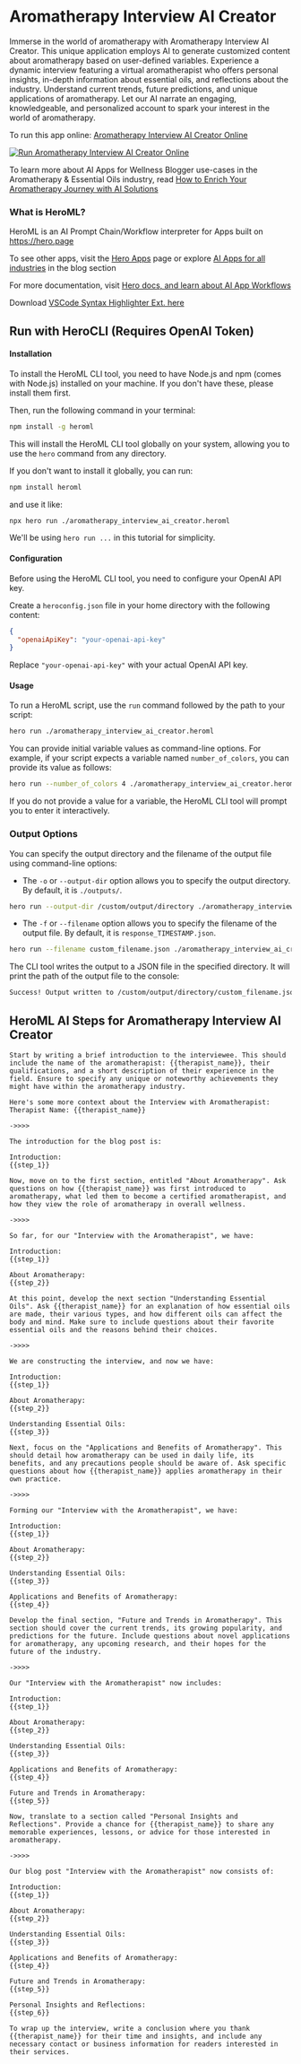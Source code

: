 # Aromatherapy Interview AI Creator

Immerse in the world of aromatherapy with Aromatherapy Interview AI Creator. This unique application employs AI to generate customized content about aromatherapy based on user-defined variables. Experience a dynamic interview featuring a virtual aromatherapist who offers personal insights, in-depth information about essential oils, and reflections about the industry. Understand current trends, future predictions, and unique applications of aromatherapy. Let our AI narrate an engaging, knowledgeable, and personalized account to spark your interest in the world of aromatherapy.

To run this app online: [Aromatherapy Interview AI Creator Online](https://hero.page/app/aromatherapy-interview-ai-creator-ai-generated-aromatherapist-insights/XVSYDb5UGnOvEu27MF5G)

[![Run Aromatherapy Interview AI Creator Online](/assets/run.svg)](https://hero.page/app/aromatherapy-interview-ai-creator-ai-generated-aromatherapist-insights/XVSYDb5UGnOvEu27MF5G)

To learn more about AI Apps for Wellness Blogger use-cases in the Aromatherapy & Essential Oils industry, read [How to Enrich Your Aromatherapy Journey with AI Solutions](https://hero.page/blog/ai/aromatherapy-and-essential-oils/how-to-enrich-your-aromatherapy-journey-with-ai-solutions/170730)

### What is HeroML?
HeroML is an AI Prompt Chain/Workflow interpreter for Apps built on https://hero.page 

To see other apps, visit the [Hero Apps](https://hero.page/apps) page or explore [AI Apps for all industries](https://hero.page/blog) in the blog section

For more documentation, visit [Hero docs, and learn about AI App Workflows](https://hero.page/tutorials/introduction-to-heroml)

Download [VSCode Syntax Highlighter Ext. here](https://marketplace.visualstudio.com/items?itemName=hero-page.heroml)

## Run with HeroCLI (Requires OpenAI Token)

#### Installation

To install the HeroML CLI tool, you need to have Node.js and npm (comes with Node.js) installed on your machine. If you don't have these, please install them first. 

Then, run the following command in your terminal:

```bash
npm install -g heroml
```

This will install the HeroML CLI tool globally on your system, allowing you to use the `hero` command from any directory.

If you don't want to install it globally, you can run:

```bash
npm install heroml
```

and use it like:

```bash
npx hero run ./aromatherapy_interview_ai_creator.heroml
```

We'll be using `hero run ...` in this tutorial for simplicity.

#### Configuration

Before using the HeroML CLI tool, you need to configure your OpenAI API key. 

Create a `heroconfig.json` file in your home directory with the following content:

```json
{
  "openaiApiKey": "your-openai-api-key"
}
```

Replace `"your-openai-api-key"` with your actual OpenAI API key.

#### Usage

To run a HeroML script, use the `run` command followed by the path to your script:

```bash
hero run ./aromatherapy_interview_ai_creator.heroml
```

You can provide initial variable values as command-line options. For example, if your script expects a variable named `number_of_colors`, you can provide its value as follows:

```bash
hero run --number_of_colors 4 ./aromatherapy_interview_ai_creator.heroml
```

If you do not provide a value for a variable, the HeroML CLI tool will prompt you to enter it interactively.

### Output Options

You can specify the output directory and the filename of the output file using command-line options:

- The `-o` or `--output-dir` option allows you to specify the output directory. By default, it is `./outputs/`.

```bash
hero run --output-dir /custom/output/directory ./aromatherapy_interview_ai_creator.heroml
```

- The `-f` or `--filename` option allows you to specify the filename of the output file. By default, it is `response_TIMESTAMP.json`.

```bash
hero run --filename custom_filename.json ./aromatherapy_interview_ai_creator.heroml
```

The CLI tool writes the output to a JSON file in the specified directory. It will print the path of the output file to the console:

```bash
Success! Output written to /custom/output/directory/custom_filename.json
```


## HeroML AI Steps for Aromatherapy Interview AI Creator
```
Start by writing a brief introduction to the interviewee. This should include the name of the aromatherapist: {{therapist_name}}, their qualifications, and a short description of their experience in the field. Ensure to specify any unique or noteworthy achievements they might have within the aromatherapy industry.

Here's some more context about the Interview with Aromatherapist:
Therapist Name: {{therapist_name}}

->>>>

The introduction for the blog post is:

Introduction:
{{step_1}}

Now, move on to the first section, entitled "About Aromatherapy". Ask questions on how {{therapist_name}} was first introduced to aromatherapy, what led them to become a certified aromatherapist, and how they view the role of aromatherapy in overall wellness.

->>>>

So far, for our "Interview with the Aromatherapist", we have:

Introduction:
{{step_1}}

About Aromatherapy:
{{step_2}}

At this point, develop the next section "Understanding Essential Oils". Ask {{therapist_name}} for an explanation of how essential oils are made, their various types, and how different oils can affect the body and mind. Make sure to include questions about their favorite essential oils and the reasons behind their choices.

->>>>

We are constructing the interview, and now we have:

Introduction:
{{step_1}}

About Aromatherapy:
{{step_2}}

Understanding Essential Oils:
{{step_3}}

Next, focus on the "Applications and Benefits of Aromatherapy". This should detail how aromatherapy can be used in daily life, its benefits, and any precautions people should be aware of. Ask specific questions about how {{therapist_name}} applies aromatherapy in their own practice.

->>>>

Forming our "Interview with the Aromatherapist", we have:

Introduction:
{{step_1}}

About Aromatherapy:
{{step_2}}

Understanding Essential Oils:
{{step_3}}

Applications and Benefits of Aromatherapy:
{{step_4}}

Develop the final section, "Future and Trends in Aromatherapy". This section should cover the current trends, its growing popularity, and predictions for the future. Include questions about novel applications for aromatherapy, any upcoming research, and their hopes for the future of the industry.

->>>>

Our "Interview with the Aromatherapist" now includes:

Introduction:
{{step_1}}

About Aromatherapy:
{{step_2}}

Understanding Essential Oils:
{{step_3}}

Applications and Benefits of Aromatherapy:
{{step_4}}

Future and Trends in Aromatherapy:
{{step_5}}

Now, translate to a section called "Personal Insights and Reflections". Provide a chance for {{therapist_name}} to share any memorable experiences, lessons, or advice for those interested in aromatherapy.

->>>>

Our blog post "Interview with the Aromatherapist" now consists of:

Introduction:
{{step_1}}

About Aromatherapy:
{{step_2}}

Understanding Essential Oils:
{{step_3}}

Applications and Benefits of Aromatherapy:
{{step_4}}

Future and Trends in Aromatherapy:
{{step_5}}

Personal Insights and Reflections:
{{step_6}}

To wrap up the interview, write a conclusion where you thank {{therapist_name}} for their time and insights, and include any necessary contact or business information for readers interested in their services.


```


